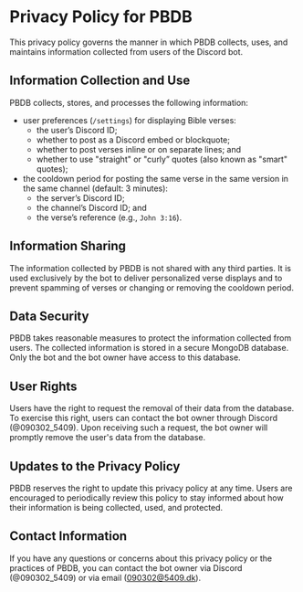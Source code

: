 # Privacy Policy for PBDB

This privacy policy governs the manner in which PBDB collects, uses, and
maintains information collected from users of the Discord bot.

## Information Collection and Use

PBDB collects, stores, and processes the following information:

- user preferences (`/settings`) for displaying Bible verses:
  - the user’s Discord ID;
  - whether to post as a Discord embed or blockquote;
  - whether to post verses inline or on separate lines; and
  - whether to use "straight" or "curly” quotes (also known as "smart" quotes);
- the cooldown period for posting the same verse in the same version in the same
  channel (default: 3 minutes):
  - the server’s Discord ID;
  - the channel’s Discord ID; and
  - the verse’s reference (e.g., `John 3:16`).

## Information Sharing

The information collected by PBDB is not shared with any third parties. It is
used exclusively by the bot to deliver personalized verse displays and to
prevent spamming of verses or changing or removing the cooldown period.

## Data Security

PBDB takes reasonable measures to protect the information collected from users.
The collected information is stored in a secure MongoDB database. Only the bot
and the bot owner have access to this database.

## User Rights

Users have the right to request the removal of their data from the database. To
exercise this right, users can contact the bot owner through Discord
(@090302_5409). Upon receiving such a request, the bot owner will promptly
remove the user's data from the database.

## Updates to the Privacy Policy

PBDB reserves the right to update this privacy policy at any time. Users are
encouraged to periodically review this policy to stay informed about how their
information is being collected, used, and protected.

## Contact Information

If you have any questions or concerns about this privacy policy or the practices
of PBDB, you can contact the bot owner via Discord (@090302_5409) or via email
(<090302@5409.dk>).
